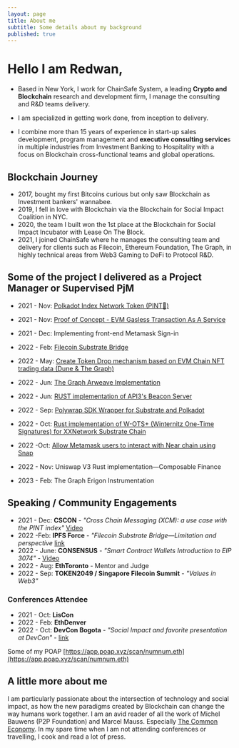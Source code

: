 ```yaml
---
layout: page
title: About me
subtitle: Some details about my background
published: true
---
```



# Hello I am Redwan, 

- Based in New York, I work for ChainSafe System, a leading **Crypto and Blockchain** research and development firm, I manage the consulting and R&D teams delivery.
- I am specialized in getting work done, from inception to delivery. 

- I combine more than 15 years of experience in start-up sales development, program management and **executive consulting service**s in multiple industries from Investment Banking to Hospitality with a focus on Blockchain cross-functional teams and global operations.

## Blockchain Journey
- 2017, bought my first Bitcoins curious but only saw Blockchain as Investment bankers' wannabee. 
- 2019, I fell in love with Blockchain via the Blockchain for Social Impact Coalition in NYC.
- 2020, the team I built won the 1st place at the Blockchain for Social Impact Incubator with Lease On The Block.
- 2021, I joined ChainSafe where he manages the consulting team and delivery for clients such as Filecoin, Ethereum Foundation, The Graph, in highly technical areas from Web3 Gaming to DeFi to Protocol R&D. 

## Some of the project I delivered as a Project Manager or Supervised PjM
- 2021 - Nov: [Polkadot Index Network Token (PINT🍺)](https://github.com/ChainSafe/PINT)
- 2021 - Nov: [Proof of Concept - EVM Gasless Transaction As A Service](https://github.com/ChainSafe/gts-client/tree/635a96556c75c042cc6296ba1bd7129895e12705 "Private Repo")
- 2021 - Dec: Implementing front-end Metamask Sign-in 

- 2022 - Feb: [Filecoin Substrate Bridge](https://github.com/ChainSafe/filecoindot)
- 2022 - May: [Create Token Drop mechanism based on EVM Chain NFT trading data (Dune & The Graph)](https://github.com/ChainSafe/palm-droptics/tree/a8a0c49875abeb610b64fe41f3a85b94c858b60e "Private Repo")
- 2022 - Jun: [The Graph Arweave Implementation](https://github.com/graphprotocol/thegarii)
- 2022 - Jun: [RUST implementation of API3's Beacon Server](https://github.com/ChainSafe/api3-rust)
- 2022 - Sep: [Polywrap SDK Wrapper for Substrate and Polkadot](https://github.com/ChainSafe/integrations)
- 2022 - Oct: [Rust implementation of W-OTS+ (Winternitz One-Time Signatures) for XXNetwork Substrate Chain](https://github.com/ChainSafe/xx-primitives)
- 2022 -Oct: [Allow Metamask users to interact with Near chain using Snap](https://github.com/ChainSafe/near-snap) 
- 2022 - Nov: Uniswap V3 Rust implementation—Composable Finance
- 2023 - Feb: The Graph Erigon Instrumentation


## Speaking / Community Engagements
- 2021 - Dec: **CSCON** - *"Cross Chain Messaging (XCM): a use case with the PINT index"* [Video](https://www.youtube.com/watch?v=s-f2JJk4Q44&t=35s)
- 2022 -Feb: **IPFS Force** - *"Filecoin Substrate Bridge—Limitation and perspective* [link](https://twitter.com/force_ipfs/status/1480879442767474692?s=20)
- 2022 - June: **CONSENSUS** - *"Smart Contract Wallets Introduction to EIP 3074"* - [Video](https://youtu.be/jHB-k6H5T0k?t=528)
- 2022 - Aug: **EthToronto** - Mentor and Judge
- 2022 - Sep: **TOKEN2049 / Singapore Filecoin Summit** - *"Values in Web3"*

### Conferences Attendee
- 2021 - Oct: **LisCon**
- 2022 - Feb: **EthDenver**
- 2022 - Oct: **DevCon Bogota** - *"Social Impact and favorite presentation at DevCon"* - [link](https://docs.google.com/document/d/1y4Yn9OQsxYx5eHBO8uqbTQ9gZqhIjKsiwvnVFZ-giQY/edit?usp=sharing)

Some of my POAP [https://app.poap.xyz/scan/numnum.eth](https://app.poap.xyz/scan/numnum.eth)

## A little more about me
I am particularly passionate about the intersection of technology and social impact, as how the new paradigms created by Blockchain can change the way humans work together. I am an avid reader of all the work of Michel Bauwens (P2P Foundation) and Marcel Mauss. Especially [The Common Economy](https://wiki.p2pfoundation.net/Introduction_to_Commons_Economics). 
In my spare time when I am not attending conferences or travelling, I cook and read a lot of press.
